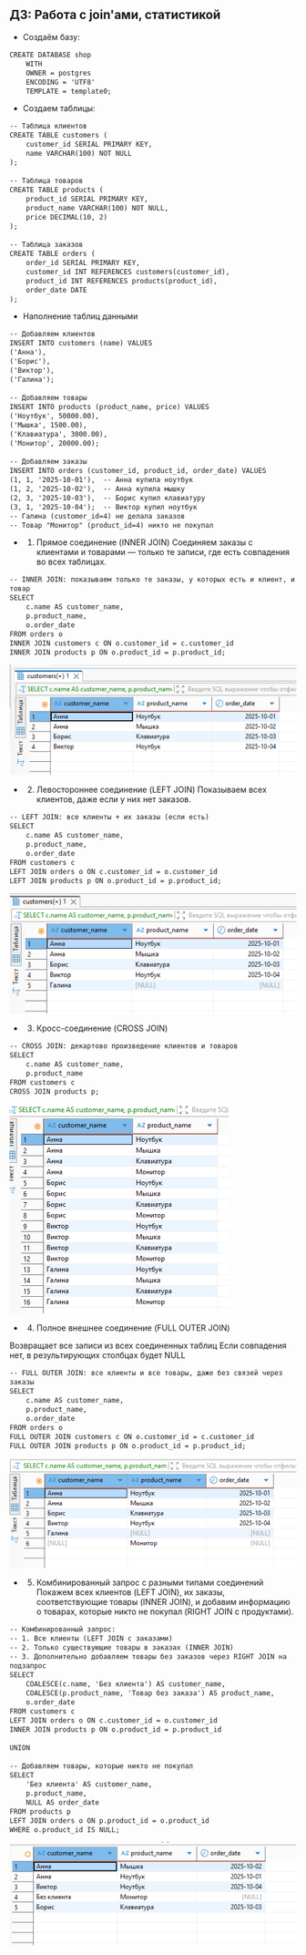 ## ДЗ: Работа с join'ами, статистикой

-  Создаём базу:  
```
CREATE DATABASE shop
    WITH 
    OWNER = postgres
    ENCODING = 'UTF8'
    TEMPLATE = template0;
```
 
- Создаем таблицы:  
```
-- Таблица клиентов
CREATE TABLE customers (
    customer_id SERIAL PRIMARY KEY,
    name VARCHAR(100) NOT NULL
);

-- Таблица товаров
CREATE TABLE products (
    product_id SERIAL PRIMARY KEY,
    product_name VARCHAR(100) NOT NULL,
    price DECIMAL(10, 2)
);

-- Таблица заказов
CREATE TABLE orders (
    order_id SERIAL PRIMARY KEY,
    customer_id INT REFERENCES customers(customer_id),
    product_id INT REFERENCES products(product_id),
    order_date DATE
);
```
- Наполнение таблиц данными
```
-- Добавляем клиентов
INSERT INTO customers (name) VALUES
('Анна'),
('Борис'),
('Виктор'),
('Галина');

-- Добавляем товары
INSERT INTO products (product_name, price) VALUES
('Ноутбук', 50000.00),
('Мышка', 1500.00),
('Клавиатура', 3000.00),
('Монитор', 20000.00);

-- Добавляем заказы
INSERT INTO orders (customer_id, product_id, order_date) VALUES
(1, 1, '2025-10-01'),  -- Анна купила ноутбук
(1, 2, '2025-10-02'),  -- Анна купила мышку
(2, 3, '2025-10-03'),  -- Борис купил клавиатуру
(3, 1, '2025-10-04');  -- Виктор купил ноутбук
-- Галина (customer_id=4) не делала заказов
-- Товар "Монитор" (product_id=4) никто не покупал
```

- 1. Прямое соединение (INNER JOIN)
Соединяем заказы с клиентами и товарами — только те записи, где есть совпадения во всех таблицах.

```
-- INNER JOIN: показываем только те заказы, у которых есть и клиент, и товар
SELECT 
    c.name AS customer_name,
    p.product_name,
    o.order_date
FROM orders o
INNER JOIN customers c ON o.customer_id = c.customer_id
INNER JOIN products p ON o.product_id = p.product_id;
```
![alt text](image.png)

- 2. Левостороннее соединение (LEFT JOIN) Показываем всех клиентов, даже если у них нет заказов.
```
-- LEFT JOIN: все клиенты + их заказы (если есть)
SELECT 
    c.name AS customer_name,
    p.product_name,
    o.order_date
FROM customers c
LEFT JOIN orders o ON c.customer_id = o.customer_id
LEFT JOIN products p ON o.product_id = p.product_id;
```
![alt text](image-1.png)

- 3. Кросс-соединение (CROSS JOIN)
```
-- CROSS JOIN: декартово произведение клиентов и товаров
SELECT 
    c.name AS customer_name,
    p.product_name
FROM customers c
CROSS JOIN products p;
```
![alt text](image-2.png)

- 4. Полное внешнее соединение (FULL OUTER JOIN)

Возвращает все записи из всех соединенных таблиц
Если совпадения нет, в результирующих столбцах будет NULL
```
-- FULL OUTER JOIN: все клиенты и все товары, даже без связей через заказы
SELECT 
    c.name AS customer_name,
    p.product_name,
    o.order_date
FROM orders o
FULL OUTER JOIN customers c ON o.customer_id = c.customer_id
FULL OUTER JOIN products p ON o.product_id = p.product_id;
```
![alt text](image-3.png)

- 5. Комбинированный запрос с разными типами соединений
Покажем всех клиентов (LEFT JOIN), их заказы, соответствующие товары (INNER JOIN),
и добавим информацию о товарах, которые никто не покупал (RIGHT JOIN с продуктами).
```
-- Комбинированный запрос:
-- 1. Все клиенты (LEFT JOIN с заказами)
-- 2. Только существующие товары в заказах (INNER JOIN)
-- 3. Дополнительно добавляем товары без заказов через RIGHT JOIN на подзапрос
SELECT 
    COALESCE(c.name, 'Без клиента') AS customer_name,
    COALESCE(p.product_name, 'Товар без заказа') AS product_name,
    o.order_date
FROM customers c
LEFT JOIN orders o ON c.customer_id = o.customer_id
INNER JOIN products p ON o.product_id = p.product_id

UNION

-- Добавляем товары, которые никто не покупал
SELECT 
    'Без клиента' AS customer_name,
    p.product_name,
    NULL AS order_date
FROM products p
LEFT JOIN orders o ON p.product_id = o.product_id
WHERE o.product_id IS NULL;
```
![alt text](image-4.png)